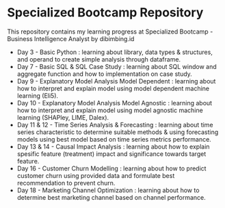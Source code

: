 # Specialized Bootcamp Repository
This repository contains my learning progress at Specialized Bootcamp - Business Intelligence Analyst by dibimbing.id
* Day 3 - Basic Python : learning about library, data types & structures, and operand to create simple analysis through dataframe.
* Day 7 - Basic SQL & SQL Case Study : learning about SQL window and aggregate function and how to implementation on case study.
* Day 9 - Explanatory Model Analysis Model Dependent : learning about how to interpret and explain model using model dependent machine learning (Eli5).
* Day 10 - Explanatory Model Analysis Model Agnostic : learning about how to interpret and explain model using model agnostic machine learning (SHAPley, LIME, Dalex).
* Day 11 & 12 - Time Series Analysis & Forecasting : learning about time series characteristic to determine suitable methods & using forecasting models using best model based on time series metrics performance.
* Day 13 & 14 - Causal Impact Analysis : learning about how to explain spesific feature (treatment) impact and significance towards target feature.
* Day 16 - Customer Churn Modelling : learning about how to predict customer churn using provided data and formulate best recommendation to prevent churn.
* Day 18 - Marketing Channel Optimization : learning about how to determine best marketing channel based on channel performance.
